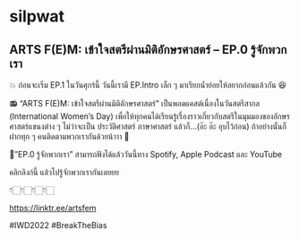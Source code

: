 # silpwat

## ARTS F(E)M: เข้าใจสตรีผ่านมิติอักษรศาสตร์ – EP.0 รู้จักพวกเรา

💥 ก่อนจะเริ่ม EP.1 ในวันศุกร์นี้ วันนี้เรามี EP.Intro เล็ก ๆ มาเรียกน้ำย่อยให้อยากก่อนแล้วกัน 😆

 

📻 “ARTS F(E)M: เข้าใจสตรีผ่านมิติอักษรศาสตร์” เป็นพอดแคสต์เนื่องในวันสตรีสากล (International Women’s Day) เพื่อให้ทุกคนได้เรียนรู้เรื่องราวเกี่ยวกับสตรีในมุมมองของอักษรศาสตร์แขนงต่าง ๆ ไม่ว่าจะเป็น ประวัติศาสตร์ ภาษาศาสตร์ แล้วก็…(อ๊ะ อ๊ะ อุบไว้ก่อน) ถ้าอย่างนั้นก็ฝากทุก ๆ คนติดตามพวกเรากันด้วยน้าาา 💝

 

📍”EP.0 รู้จักพวกเรา” สามารถฟังได้แล้ววันนี้ทาง Spotify, Apple Podcast และ YouTube 

คลิกลิงก์นี้ แล้วไปรู้จักพวกเรากันเลยยย 

 

👇🏻👇🏻👇🏻👇🏻

https://linktr.ee/artsfem

 

#IWD2022 #BreakTheBias
